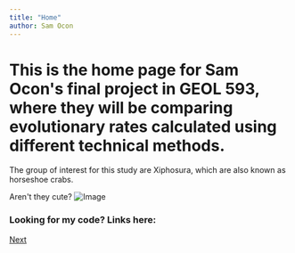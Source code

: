 ```yaml
---
title: "Home"
author: Sam Ocon
---
```


# This is the home page for Sam Ocon's final project in GEOL 593, where they will be comparing evolutionary rates calculated using different technical methods. 

The group of interest for this study are Xiphosura, which are also known as horseshoe crabs.

Aren't they cute?
![Image](https://ichef.bbci.co.uk/news/976/cpsprodpb/9F1A/production/_113303704_7bb94451-94ea-4c6f-8956-74c43fa304d6.jpg)

### Looking for my code? Links here:

[Next](https://sbocon.github.io/geol593/P1)
